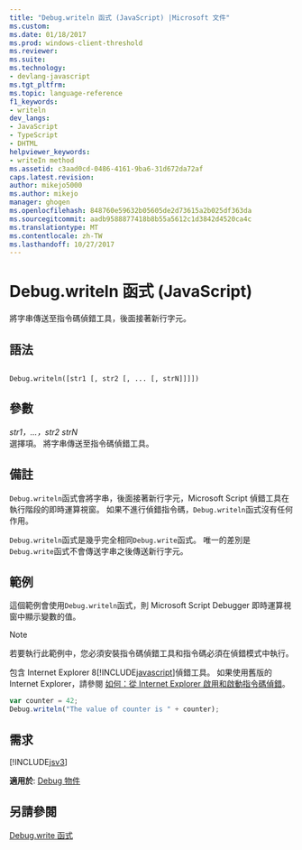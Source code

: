 ```yaml
---
title: "Debug.writeln 函式 (JavaScript) |Microsoft 文件"
ms.custom: 
ms.date: 01/18/2017
ms.prod: windows-client-threshold
ms.reviewer: 
ms.suite: 
ms.technology:
- devlang-javascript
ms.tgt_pltfrm: 
ms.topic: language-reference
f1_keywords:
- writeln
dev_langs:
- JavaScript
- TypeScript
- DHTML
helpviewer_keywords:
- writeIn method
ms.assetid: c3aad0cd-0486-4161-9ba6-31d672da72af
caps.latest.revision: 
author: mikejo5000
ms.author: mikejo
manager: ghogen
ms.openlocfilehash: 848760e59632b05605de2d73615a2b025df363da
ms.sourcegitcommit: aadb9588877418b8b55a5612c1d3842d4520ca4c
ms.translationtype: MT
ms.contentlocale: zh-TW
ms.lasthandoff: 10/27/2017
---
```

# <a name="debugwriteln-function-javascript"></a>Debug.writeln 函式 (JavaScript)
將字串傳送至指令碼偵錯工具，後面接著新行字元。  
  
## <a name="syntax"></a>語法  
  
```  
  
Debug.writeln([str1 [, str2 [, ... [, strN]]]])  
```  
  
## <a name="parameters"></a>參數  
 *str1，...，str2 strN*  
 選擇項。 將字串傳送至指令碼偵錯工具。  
  
## <a name="remarks"></a>備註  
 `Debug.writeln`函式會將字串，後面接著新行字元，Microsoft Script 偵錯工具在執行階段的即時運算視窗。 如果不進行偵錯指令碼，`Debug.writeln`函式沒有任何作用。  
  
 `Debug.writeln`函式是幾乎完全相同`Debug.write`函式。 唯一的差別是`Debug.write`函式不會傳送字串之後傳送新行字元。  
  
## <a name="example"></a>範例  
 這個範例會使用`Debug.writeln`函式，則 Microsoft Script Debugger 即時運算視窗中顯示變數的值。  
  
> [!NOTE]
>  若要執行此範例中，您必須安裝指令碼偵錯工具和指令碼必須在偵錯模式中執行。  
>   
>  包含 Internet Explorer 8[!INCLUDE[javascript](../../javascript/includes/javascript-md.md)]偵錯工具。 如果使用舊版的 Internet Explorer，請參閱 [如何：從 Internet Explorer 啟用和啟動指令碼偵錯](http://go.microsoft.com/fwlink/?LinkId=133801)。  
  
```JavaScript  
var counter = 42;  
Debug.writeln("The value of counter is " + counter);  
```  
  
## <a name="requirements"></a>需求  
 [!INCLUDE[jsv3](../../javascript/reference/includes/jsv3-md.md)]  
  
 **適用於**: [Debug 物件](../../javascript/reference/debug-object-javascript.md)  
  
## <a name="see-also"></a>另請參閱  
 [Debug.write 函式](../../javascript/reference/debug-write-function-javascript.md)